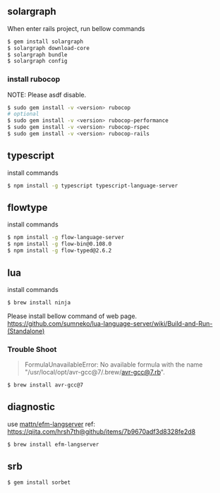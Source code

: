 ## solargraph

When enter rails project, run bellow commands

```sh
$ gem install solargraph
$ solargraph download-core
$ solargraph bundle
$ solargraph config
```

### install rubocop

NOTE: Please asdf disable.

```sh
$ sudo gem install -v <version> rubocop
# optional
$ sudo gem install -v <version> rubocop-performance
$ sudo gem install -v <version> rubocop-rspec
$ sudo gem install -v <version> rubocop-rails
```

## typescript
install commands

```sh
$ npm install -g typescript typescript-language-server
```

## flowtype

install commands

```sh
$ npm install -g flow-language-server
$ npm install -g flow-bin@0.108.0
$ npm install -g flow-typed@2.6.2
```

## lua

install commands

```sh
$ brew install ninja
```

Please install bellow command of web page.
https://github.com/sumneko/lua-language-server/wiki/Build-and-Run-(Standalone)

### Trouble Shoot
> FormulaUnavailableError: No available formula with the name "/usr/local/opt/avr-gcc@7/.brew/avr-gcc@7.rb".

```sh
$ brew install avr-gcc@7
```

## diagnostic
use [mattn/efm-langserver](https://github.com/mattn/efm-langserver)
ref: https://qiita.com/hrsh7th@github/items/7b9670adf3d8328fe2d8

```sh
$ brew install efm-langserver
```

## srb

```sh
$ gem install sorbet
```
